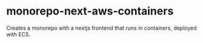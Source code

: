 # monorepo-next-aws-containers
Creates a monorepo with a nextjs frontend that runs in containers, deployed with ECS.
